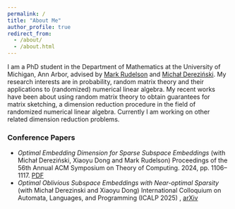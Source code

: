 ```yaml
---
permalink: /
title: "About Me"
author_profile: true
redirect_from: 
  - /about/
  - /about.html
---
```


I am a PhD student in the Department of Mathematics at the University of Michigan, Ann Arbor, advised by [Mark Rudelson](https://websites.umich.edu/~rudelson/) and [Michał Dereziński](https://web.eecs.umich.edu/~derezin/). My research interests are in probability, random matrix theory and their applications to (randomized) numerical linear algebra. My recent works have been about using random matrix theory to obtain guarantees for matrix sketching, a dimension reduction procedure in the field of randomized numerical linear algebra. Currently I am working on other related dimension reduction problems. 

### Conference Papers

* *Optimal Embedding Dimension for Sparse Subspace Embeddings* (with Michał Dereziński, Xiaoyu Dong and Mark Rudelson) Proceedings of the 56th Annual ACM Symposium on Theory of Computing. 2024, pp. 1106–1117. [PDF](https://shabarishch.github.io/files/chenakkod_stoc2024.pdf)
* *Optimal Oblivious Subspace Embeddings with Near-optimal Sparsity* (with Michał Derezinski and Xiaoyu Dong) International Colloquium on Automata, Languages, and Programming (ICALP 2025) , [arXiv](https://arxiv.org/abs/2411.08773) 

